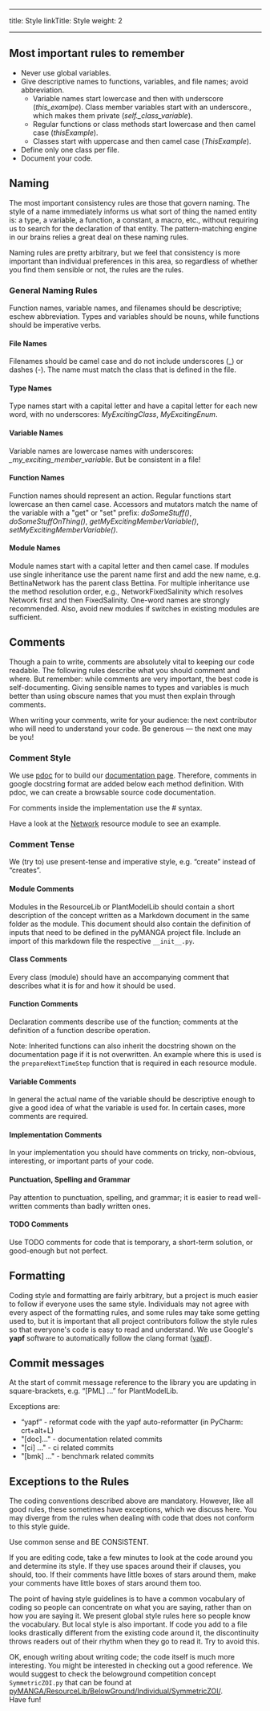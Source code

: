 
---
title: Style
linkTitle: Style
weight: 2

---

## Most important rules to remember

- Never use global variables.
- Give descriptive names to functions, variables, and file names; avoid abbreviation.
    - Variable names start lowercase and then with underscore (*this_examlpe*). Class member variables start with an underscore., which makes them private (*self._class_variable*).
    - Regular functions or class methods start lowercase and then camel case (*thisExample*).
    - Classes start with uppercase and then camel case (*ThisExample*).
- Define only one class per file.
- Document your code.

## Naming

The most important consistency rules are those that govern naming. The style of a name immediately informs us what sort of thing the named entity is: a type, a variable, a function, a constant, a macro, etc., without requiring us to search for the declaration of that entity. The pattern-matching engine in our brains relies a great deal on these naming rules.

Naming rules are pretty arbitrary, but we feel that consistency is more important than individual preferences in this area, so regardless of whether you find them sensible or not, the rules are the rules.
### General Naming Rules
Function names, variable names, and filenames should be descriptive; eschew abbreviation. Types and variables should be nouns, while functions should be imperative verbs.
#### File Names
Filenames should be camel case and do not include underscores (_) or dashes (-). The name must match the class that is defined in the file.

#### Type Names
Type names start with a capital letter and have a capital letter for each new word, with no underscores: *MyExcitingClass*, *MyExcitingEnum*.
#### Variable Names
Variable names are lowercase names with underscores: *_my_exciting_member_variable*. But be consistent in a file!
#### Function Names
Function names should represent an action. Regular functions start lowercase an then camel case. Accessors and mutators match the name of the variable with a "get" or "set" prefix: *doSomeStuff()*, *doSomeStuffOnThing()*, *getMyExcitingMemberVariable()*, *setMyExcitingMemberVariable()*.
#### Module Names
Module names start with a capital letter and then camel case. If modules use single inheritance use the parent name first and add the new name, e.g. BettinaNetwork has the parent class Bettina. For multiple inheritance use the method resolution order, e.g., NetworkFixedSalinity which resolves Network first and then FixedSalinity. One-word names are strongly recommended. Also, avoid new modules if switches in existing modules are sufficient.

## Comments

Though a pain to write, comments are absolutely vital to keeping our code readable.
The following rules describe what you should comment and where.
But remember: while comments are very important, the best code is self-documenting.
Giving sensible names to types and variables is much better than using obscure names that you must then explain through comments.

When writing your comments, write for your audience: the next contributor who will need to understand your code. Be generous — the next one may be you!

### Comment Style

We use [pdoc](https://pdoc.dev/) for to build our [documentation page](https://pymanga.github.io/pyMANGA/pyMANGA.html).
Therefore, comments in google docstring format are added below each method definition.
With pdoc, we can create a browsable source code documentation.

For comments inside the implementation use the # syntax. 

Have a look at the [Network](https://github.com/pymanga/pyMANGA/blob/master/ResourceLib/BelowGround/Network/Network/Network.py) resource module to see an example.

### Comment Tense

We (try to) use present-tense and imperative style, e.g. “create” instead of “creates”.

#### Module Comments
Modules in the ResourceLib or PlantModelLib should contain a short description of the concept written as a Markdown document in the same folder as the module.
This document should also contain the definition of inputs that need to be defined in the pyMANGA project file.
Include an import of this markdown file the respective ``__init__.py``.

#### Class Comments
Every class (module) should have an accompanying comment that describes what it is for and how it should be used.

#### Function Comments
Declaration comments describe use of the function; comments at the definition of a function describe operation.

Note: Inherited functions can also inherit the docstring shown on the documentation page if it is not overwritten.
An example where this is used is the ``prepareNextTimeStep`` function that is required in each resource module.

#### Variable Comments
In general the actual name of the variable should be descriptive enough to give a good idea of what the variable is used for. In certain cases, more comments are required.

#### Implementation Comments
In your implementation you should have comments on tricky, non-obvious, interesting, or important parts of your code.

#### Punctuation, Spelling and Grammar
Pay attention to punctuation, spelling, and grammar; it is easier to read well-written comments than badly written ones.

#### TODO Comments
Use TODO comments for code that is temporary, a short-term solution, or good-enough but not perfect.

## Formatting

Coding style and formatting are fairly arbitrary, but a project is much easier to follow if everyone uses the same style.
Individuals may not agree with every aspect of the formatting rules, and some rules may take some getting used to, but it is important that all project contributors follow the style rules so that everyone's code is easy to read and understand.
We use Google's **yapf** software to automatically follow the clang format (<a href="https://github.com/google/yapf" target="_blank">yapf</a>).

## Commit messages

At the start of commit message reference to the library you are updating in square-brackets, e.g. “[PML] ...” for PlantModelLib.

Exceptions are:
- “yapf” - reformat code with the yapf auto-reformatter (in PyCharm: crt+alt+L)
- "[doc]..." - documentation related commits
- "[ci] ..." - ci related commits
- "[bmk] ..." - benchmark related commits

## Exceptions to the Rules

The coding conventions described above are mandatory.
However, like all good rules, these sometimes have exceptions, which we discuss here.
You may diverge from the rules when dealing with code that does not conform to this style guide.

Use common sense and BE CONSISTENT.

If you are editing code, take a few minutes to look at the code around you and determine its style.
If they use spaces around their if clauses, you should, too.
If their comments have little boxes of stars around them, make your comments have little boxes of stars around them too.

The point of having style guidelines is to have a common vocabulary of coding so people can concentrate on what you are saying, rather than on how you are saying it.
We present global style rules here so people know the vocabulary.
But local style is also important.
If code you add to a file looks drastically different from the existing code around it, the discontinuity throws readers out of their rhythm when they go to read it.
 Try to avoid this.

OK, enough writing about writing code; the code itself is much more interesting.
You might be interested in checking out a good reference. 
We would suggest to check the belowground competition concept `SymmetricZOI.py` that can be found at [pyMANGA/ResourceLib/BelowGround/Individual/SymmetricZOI/](https://github.com/pymanga/pyMANGA/blob/master/ResourceLib/BelowGround/Individual/SymmetricZOI/SymmetricZOI.py).  
Have fun!


